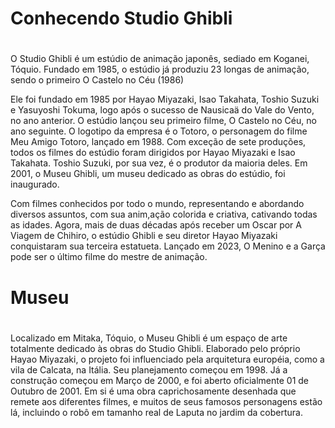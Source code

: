 # Conhecendo Studio Ghibli <h1>
O Studio Ghibli é um estúdio de animação japonês, sediado em Koganei, Tóquio. Fundado em 1985, o estúdio já produziu 23 longas de animação, sendo o primeiro O Castelo no Céu (1986)

Ele foi fundado em 1985 por Hayao Miyazaki, Isao Takahata, Toshio Suzuki e Yasuyoshi Tokuma, logo após o sucesso de Nausicaä do Vale do Vento, no ano anterior. O estúdio lançou seu primeiro filme, O Castelo no Céu, no ano seguinte. O logotipo da empresa é o Totoro, o personagem do filme Meu Amigo Totoro, lançado em 1988. Com exceção de sete produções, todos os filmes do estúdio foram dirigidos por Hayao Miyazaki e Isao Takahata. Toshio Suzuki, por sua vez, é o produtor da maioria deles. Em 2001, o Museu Ghibli, um museu dedicado as obras do estúdio, foi inaugurado.

Com filmes conhecidos por todo o mundo, representando e abordando diversos assuntos, com sua anim,ação colorida e criativa, cativando todas as idades. Agora, mais de duas décadas após receber um Oscar por A Viagem de Chihiro, o estúdio Ghibli e seu diretor Hayao Miyazaki conquistaram sua terceira estatueta. Lançado em 2023, O Menino e a Garça pode ser o último filme do mestre de animação.

# Museu <h1>
Localizado em Mitaka, Tóquio, o Museu Ghibli é um espaço de arte totalmente dedicado às obras do Studio Ghibli.
Elaborado pelo próprio Hayao Miyazaki, o projeto foi influenciado pela arquitetura européia, como a vila de Calcata, na Itália. Seu planejamento começou em 1998. Já a construção começou em Março de 2000, e foi aberto oficialmente 01 de Outubro de 2001.
Em si é uma obra caprichosamente desenhada que remete aos diferentes filmes, e muitos de seus famosos personagens estão lá, incluindo o robô em tamanho real de Laputa no jardim da cobertura.
